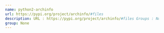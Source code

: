 ```yaml
---
name: python2-archinfo
url: https://pypi.org/project/archinfo/#files
description: URL : https://pypi.org/project/archinfo/#files Groups : None
group: None
---
```

